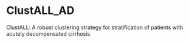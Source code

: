 # ClustALL_AD
ClustALL: A robust clustering strategy for stratification of patients with acutely decompensated cirrhosis.
